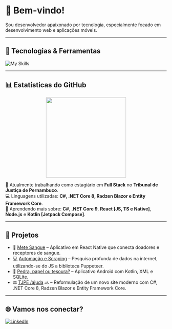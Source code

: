 # 👋 Bem-vindo!

Sou desenvolvedor apaixonado por tecnologia, especialmente focado em desenvolvimento web e aplicações móveis.  

---

## 🚀 Tecnologias & Ferramentas

![My Skills](https://skillicons.dev/icons?i=cs,dotnet,js,ts,react,nodejs,html,css,git,github,kotlin,androidstudio,vscode,figma)

---

## 📊 Estatísticas do GitHub

<p align="center">
  <img src="https://github-readme-stats.vercel.app/api/top-langs/?username=leonardolopesb&layout=compact&langs_count=8&theme=tokyonight" height="250" />
</p>

🎯 Atualmente trabalhando como estagiário em **Full Stack** no **Tribunal de Justiça de Pernambuco**.
<br/>
💻 Linguagens utilizadas: **C#, .NET Core 8, Radzen Blazor e Entity Framework Core**.
<br/>
📘 Aprendendo mais sobre: **C#**, **.NET Core 9**, **React [JS, TS e Native]**, **Node.js** e **Kotlin [Jetpack Compose]**.

---

## 📌 Projetos

- 🔗 [Mete Sangue](https://github.com/Mete-Sangue) – Aplicativo em React Native que conecta doadores e receptores de sangue.
- 💻 [Automação e Scraping](https://github.com/leonardolopesb/scraper_BGC) – Pesquisa profunda de dados na internet, utilizando-se do JS a biblioteca Puppeteer.
- 📱 [Pedra, papel ou tesoura?](https://github.com/leonardolopesb/JokenPo) – Aplicativo Android com Kotlin, XML e SQLite.
- ⚖️ [TJPE /ajuda](https://www.tjpe.jus.br/ajuda/) 🔜 – Reformulação de um novo site moderno com C#, .NET Core 8, Radzen Blazor e Entity Framework Core.

---

## 🌐 Vamos nos conectar?

[![LinkedIn](https://img.shields.io/badge/LinkedIn-0A66C2?style=for-the-badge&logo=linkedin&logoColor=white)](https://www.linkedin.com/in/leonardolopesb/)  
